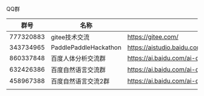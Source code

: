 QQ群

| 群号 | 名称 | 来源页 |
| - | - | - |
| 777320883 | gitee技术交流 | https://gitee.com/ |
| 343734965 | PaddlePaddleHackathon | https://aistudio.baidu.com/aistudio/competition/detail/428/0/introduction |
| 860337848 | 百度人体分析交流群 | https://ai.baidu.com/ai-doc/NLP/tk6z52b9z |
| 632426386 | 百度自然语言交流群 | https://ai.baidu.com/ai-doc/NLP/tk6z52b9z |
| 458967388 | 百度自然语言交流2群 | https://ai.baidu.com/ai-doc/NLP/tk6z52b9z |
| | | |
